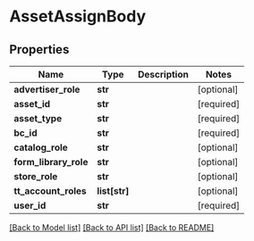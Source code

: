 # AssetAssignBody

## Properties
Name | Type | Description | Notes
------------ | ------------- | ------------- | -------------
**advertiser_role** | **str** |  | [optional] 
**asset_id** | **str** |  | [required] 
**asset_type** | **str** |  | [required] 
**bc_id** | **str** |  | [required] 
**catalog_role** | **str** |  | [optional] 
**form_library_role** | **str** |  | [optional] 
**store_role** | **str** |  | [optional] 
**tt_account_roles** | **list[str]** |  | [optional] 
**user_id** | **str** |  | [required] 

[[Back to Model list]](../README.md#documentation-for-models) [[Back to API list]](../README.md#documentation-for-api-endpoints) [[Back to README]](../README.md)

